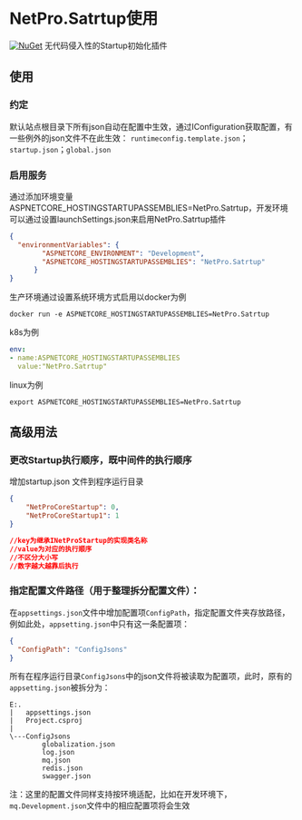 
# NetPro.Satrtup使用

 [![NuGet](https://img.shields.io/nuget/v/NetPro.Satrtup.svg)](https://nuget.org/packages/NetPro.Satrtup)
无代码侵入性的Startup初始化插件

## 使用

### 约定
默认站点根目录下所有json自动在配置中生效，通过IConfiguration获取配置，有一些例外的json文件不在此生效：
`runtimeconfig.template.json`；`startup.json`；`global.json`

### 启用服务

通过添加环境变量ASPNETCORE_HOSTINGSTARTUPASSEMBLIES=NetPro.Satrtup，开发环境可以通过设置launchSettings.json来启用NetPro.Satrtup插件

```json
{ 
  "environmentVariables": {
        "ASPNETCORE_ENVIRONMENT": "Development",
        "ASPNETCORE_HOSTINGSTARTUPASSEMBLIES": "NetPro.Satrtup" 
      }
}

```

生产环境通过设置系统环境方式启用以docker为例

```shell
docker run -e ASPNETCORE_HOSTINGSTARTUPASSEMBLIES=NetPro.Satrtup
```

k8s为例

```yaml
env:
- name:ASPNETCORE_HOSTINGSTARTUPASSEMBLIES
  value:"NetPro.Satrtup"

```
linux为例

```shell
export ASPNETCORE_HOSTINGSTARTUPASSEMBLIES=NetPro.Satrtup
```

## 高级用法

### 更改Startup执行顺序，既中间件的执行顺序

增加startup.json 文件到程序运行目录

```json
{
	"NetProCoreStartup": 0,
	"NetProCoreStartup1": 1
}

//key为继承INetProStartup的实现类名称
//value为对应的执行顺序
//不区分大小写
//数字越大越靠后执行

```

### 指定配置文件路径（用于整理拆分配置文件）：

在`appsettings.json`文件中增加配置项`ConfigPath`，指定配置文件夹存放路径，例如此处，`appsetting.json`中只有这一条配置项：

```json
{
  "ConfigPath": "ConfigJsons"
}
```

所有在程序运行目录`ConfigJsons`中的json文件将被读取为配置项，此时，原有的`appsetting.json`被拆分为：

```plaintext
E:.
|   appsettings.json
|   Project.csproj
|
\---ConfigJsons
        globalization.json
        log.json
        mq.json
        redis.json
        swagger.json
```

注：这里的配置文件同样支持按环境适配，比如在开发环境下，`mq.Development.json`文件中的相应配置项将会生效